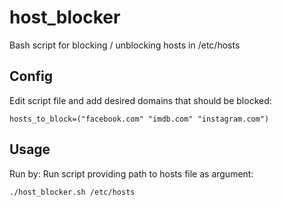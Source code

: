 # host_blocker
Bash script for blocking / unblocking hosts in /etc/hosts

## Config
Edit script file and add desired domains that should be blocked:
```script
hosts_to_block=("facebook.com" "imdb.com" "instagram.com")
```

## Usage

Run by:
Run script providing path to hosts file as argument:
```script
./host_blocker.sh /etc/hosts
```
